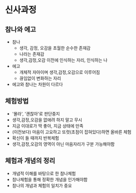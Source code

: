 # 신사과정

## 참나와 에고

- 참나
  - 생각, 감정, 오감을 초월한 순수한 존재감
  - 나라는 존재감
  - 생각,감정,오감 이전에 인식하는 자리, 인식하는 나
- 에고
  - 개체적 자아이며 생각,감정,오감으로 이루어짐
  - 끊임없이 변화하는 자리
- 에고와 참나는 차원이 다르다

## 체험방법

- '몰라', '괜찮아'로 판단중지
- 생각,감정,오감을 없애려 하지 말고 무시
- 지금 이대로가 딱 좋아, 지금 상태에 만족
- (이전보다) 마음이 고요하고 또렷(초점이 잡혀있다)하면 올바른 체험
- 확신이 들 때까지 반복체험
- 생각,감정,오감의 영역이 아닌 마음자리가 구분 가능해야함

## 체험과 개념의 정리

- 개념적 이해를 바탕으로 한 참나체험
- 참나체험을 통해 정확한 개념을 인가해야함
- 참나의 개념과 체험의 일치가 중요
